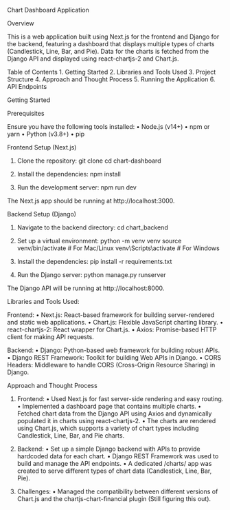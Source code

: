 Chart Dashboard Application

Overview

This is a web application built using Next.js for the frontend and Django for the backend, featuring a dashboard that displays multiple types of charts (Candlestick, Line, Bar, and Pie). Data for the charts is fetched from the Django API and displayed using react-chartjs-2 and Chart.js.

Table of Contents
	1. Getting Started
	2. Libraries and Tools Used
	3. Project Structure
	4. Approach and Thought Process
	5. Running the Application
	6. API Endpoints

Getting Started

Prerequisites

Ensure you have the following tools installed:
	• Node.js (v14+)
	• npm or yarn
	• Python (v3.8+)
	• pip

Frontend Setup (Next.js)

 1. Clone the repository:
  git clone <repository-url>
  cd chart-dashboard

 2. Install the dependencies:
  npm install
  
 3. Run the development server:
  npm run dev

The Next.js app should be running at http://localhost:3000.

Backend Setup (Django)

 1. Navigate to the backend directory:
  cd chart_backend
  
 2. Set up a virtual environment:
  python -m venv venv
  source venv/bin/activate   # For Mac/Linux
  venv\Scripts\activate      # For Windows

 3. Install the dependencies:
  pip install -r requirements.txt

 4. Run the Django server:
  python manage.py runserver

The Django API will be running at http://localhost:8000.

Libraries and Tools Used:

Frontend:
	• Next.js: React-based framework for building server-rendered and static web applications.
	• Chart.js: Flexible JavaScript charting library.
	• react-chartjs-2: React wrapper for Chart.js.
	• Axios: Promise-based HTTP client for making API requests.

Backend:
	• Django: Python-based web framework for building robust APIs.
	• Django REST Framework: Toolkit for building Web APIs in Django.
	• CORS Headers: Middleware to handle CORS (Cross-Origin Resource Sharing) in Django.


Approach and Thought Process

1. Frontend:
	• Used Next.js for fast server-side rendering and easy routing.
	• Implemented a dashboard page that contains multiple charts.
	• Fetched chart data from the Django API using Axios and dynamically populated it in charts using react-chartjs-2.
	• The charts are rendered using Chart.js, which supports a variety of chart types including Candlestick, Line, Bar, and Pie charts.
 
2. Backend:
	• Set up a simple Django backend with APIs to provide hardcoded data for each chart.
	• Django REST Framework was used to build and manage the API endpoints.
	• A dedicated /charts/ app was created to serve different types of chart data (Candlestick, Line, Bar, Pie).
 
3. Challenges:
	• Managed the compatibility between different versions of Chart.js and the chartjs-chart-financial plugin (Still figuring this out).


  
